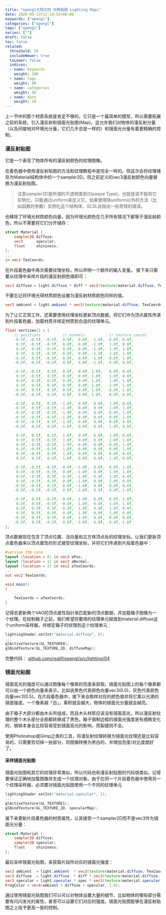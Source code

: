 ```yaml
---
title: "opengl光照之四 光照贴图 Lighting Maps"
date: 2020-05-13T12:19:53+08:00
keywords: ["opengl"]
categories: ["opengl"]
tags: ["opengl"]
series: [""]
draft: false
toc: false
related:
  threshold: 50
  includeNewer: true
  toLower: false
  indices:
  - name: keywords
    weight: 100
  - name: tags
    weight: 90
  - name: categories
    weight: 50
  - name: date
    weight: 10
---
```


上一节中的那个材质系统是肯定不够的，它只是一个最简单的模型，所以需要拓展之前的系统，引入漫反射和镜面光贴图(Map)。这允许我们对物体的漫反射分量（以及间接地对环境光分量，它们几乎总是一样的）和镜面光分量有着更精确的控制。

### 漫反射贴图
它是一个表现了物体所有的漫反射颜色的纹理图像。

在着色器中使用漫反射贴图的方法和纹理教程中是完全一样的。但这次会将纹理储存为Material结构体中的一个sampler2D。将之前定义的vec3漫反射颜色向量替换为漫反射贴图。

> 注意sampler2D是所谓的不透明类型(Opaque Type)，也就是说不能将它实例化，只能通过uniform来定义它。如果使用除uniform以外的方法（比如函数的参数）实例化这个结构体，GLSL会抛出一些奇怪的错误。

也移除了环境光材质颜色向量，因为环境光颜色在几乎所有情况下都等于漫反射颜色，所以不需要将它们分开储存：
```glsl
struct Material {
    sampler2D diffuse;
    vec3      specular;
    float     shininess;
}; 
...
in vec2 TexCoords;
```
在片段着色器中再次需要纹理坐标，所以声明一个额外的输入变量。
接下来只需要从纹理中采样片段的漫反射颜色值即可：
```glsl
vec3 diffuse = light.diffuse * diff * vec3(texture(material.diffuse, TexCoords));
```
不要忘记将环境光得材质颜色设置为漫反射材质颜色同样的值。
```glsl
vec3 ambient = light.ambient * vec3(texture(material.diffuse, TexCoords));
```
为了让它正常工作，还需要使用纹理坐标更新顶点数据，将它们作为顶点属性传递到片段着色器，加载材质并绑定材质到合适的纹理单元。
```cpp
float vertices[] = {
    // positions          // normals           // texture coords
    -0.5f, -0.5f, -0.5f,  0.0f,  0.0f, -1.0f,  0.0f, 0.0f,
     0.5f, -0.5f, -0.5f,  0.0f,  0.0f, -1.0f,  1.0f, 0.0f,
     0.5f,  0.5f, -0.5f,  0.0f,  0.0f, -1.0f,  1.0f, 1.0f,
     0.5f,  0.5f, -0.5f,  0.0f,  0.0f, -1.0f,  1.0f, 1.0f,
    -0.5f,  0.5f, -0.5f,  0.0f,  0.0f, -1.0f,  0.0f, 1.0f,
    -0.5f, -0.5f, -0.5f,  0.0f,  0.0f, -1.0f,  0.0f, 0.0f,

    -0.5f, -0.5f,  0.5f,  0.0f,  0.0f, 1.0f,   0.0f, 0.0f,
     0.5f, -0.5f,  0.5f,  0.0f,  0.0f, 1.0f,   1.0f, 0.0f,
     0.5f,  0.5f,  0.5f,  0.0f,  0.0f, 1.0f,   1.0f, 1.0f,
     0.5f,  0.5f,  0.5f,  0.0f,  0.0f, 1.0f,   1.0f, 1.0f,
    -0.5f,  0.5f,  0.5f,  0.0f,  0.0f, 1.0f,   0.0f, 1.0f,
    -0.5f, -0.5f,  0.5f,  0.0f,  0.0f, 1.0f,   0.0f, 0.0f,

    -0.5f,  0.5f,  0.5f, -1.0f,  0.0f,  0.0f,  1.0f, 0.0f,
    -0.5f,  0.5f, -0.5f, -1.0f,  0.0f,  0.0f,  1.0f, 1.0f,
    -0.5f, -0.5f, -0.5f, -1.0f,  0.0f,  0.0f,  0.0f, 1.0f,
    -0.5f, -0.5f, -0.5f, -1.0f,  0.0f,  0.0f,  0.0f, 1.0f,
    -0.5f, -0.5f,  0.5f, -1.0f,  0.0f,  0.0f,  0.0f, 0.0f,
    -0.5f,  0.5f,  0.5f, -1.0f,  0.0f,  0.0f,  1.0f, 0.0f,

     0.5f,  0.5f,  0.5f,  1.0f,  0.0f,  0.0f,  1.0f, 0.0f,
     0.5f,  0.5f, -0.5f,  1.0f,  0.0f,  0.0f,  1.0f, 1.0f,
     0.5f, -0.5f, -0.5f,  1.0f,  0.0f,  0.0f,  0.0f, 1.0f,
     0.5f, -0.5f, -0.5f,  1.0f,  0.0f,  0.0f,  0.0f, 1.0f,
     0.5f, -0.5f,  0.5f,  1.0f,  0.0f,  0.0f,  0.0f, 0.0f,
     0.5f,  0.5f,  0.5f,  1.0f,  0.0f,  0.0f,  1.0f, 0.0f,

    -0.5f, -0.5f, -0.5f,  0.0f, -1.0f,  0.0f,  0.0f, 1.0f,
     0.5f, -0.5f, -0.5f,  0.0f, -1.0f,  0.0f,  1.0f, 1.0f,
     0.5f, -0.5f,  0.5f,  0.0f, -1.0f,  0.0f,  1.0f, 0.0f,
     0.5f, -0.5f,  0.5f,  0.0f, -1.0f,  0.0f,  1.0f, 0.0f,
    -0.5f, -0.5f,  0.5f,  0.0f, -1.0f,  0.0f,  0.0f, 0.0f,
    -0.5f, -0.5f, -0.5f,  0.0f, -1.0f,  0.0f,  0.0f, 1.0f,

    -0.5f,  0.5f, -0.5f,  0.0f,  1.0f,  0.0f,  0.0f, 1.0f,
     0.5f,  0.5f, -0.5f,  0.0f,  1.0f,  0.0f,  1.0f, 1.0f,
     0.5f,  0.5f,  0.5f,  0.0f,  1.0f,  0.0f,  1.0f, 0.0f,
     0.5f,  0.5f,  0.5f,  0.0f,  1.0f,  0.0f,  1.0f, 0.0f,
    -0.5f,  0.5f,  0.5f,  0.0f,  1.0f,  0.0f,  0.0f, 0.0f,
    -0.5f,  0.5f, -0.5f,  0.0f,  1.0f,  0.0f,  0.0f, 1.0f
};
```
顶点数据现在包含了顶点位置、法向量和立方体顶点处的纹理坐标。让我们更新顶点着色器来以顶点属性的形式接受纹理坐标，并将它们传递到片段着色器中：

```glsl
#version 330 core
layout (location = 0) in vec3 aPos;
layout (location = 1) in vec3 aNormal;
layout (location = 2) in vec2 aTexCoords;
...
out vec2 TexCoords;

void main()
{
    ...
    TexCoords = aTexCoords;
}
```
记得去更新两个VAO的顶点属性指针来匹配新的顶点数据，并加载箱子图像为一个纹理。在绘制箱子之前，我们希望将要用的纹理单元赋值到material.diffuse这个uniform采样器，并绑定箱子的纹理到这个纹理单元：
```cpp
lightingShader.setInt("material.diffuse", 0);
...
glActiveTexture(GL_TEXTURE0);
glBindTexture(GL_TEXTURE_2D, diffuseMap);
```
完整代码：
[github.com/realjf/opengl/src/lighting/04](https://github.com/realjf/opengl/tree/master/src/lighting/04)

### 镜面光贴图
镜面高光的强度可以通过图像每个像素的亮度来获取。镜面光贴图上的每个像素都可以由一个颜色向量来表示，比如说黑色代表颜色向量vec3(0.0)，灰色代表颜色向量vec3(0.5)。在片段着色器中，接下来会取样对应的颜色值并将它乘以光源的镜面强度。一个像素越「白」，乘积就会越大，物体的镜面光分量就会越亮。

由于箱子大部分都由木头所组成，而且木头材质应该没有镜面高光，所以漫反射纹理的整个木头部分全部都转换成了黑色。箱子钢制边框的镜面光强度是有细微变化的，钢铁本身会比较容易受到镜面高光的影响，而裂缝则不会。

使用Photoshop或Gimp之类的工具，将漫反射纹理转换为镜面光纹理还是比较容易的，只需要剪切掉一些部分，将图像转换为黑白的，并增加亮度/对比度就好了。

#### 采样镜面光贴图
镜面光贴图和其它的纹理非常类似，所以代码也和漫反射贴图的代码很类似。记得要保证正确地加载图像并生成一个纹理对象。由于在同一个片段着色器中使用另一个纹理采样器，必须要对镜面光贴图使用一个不同的纹理单元
```cpp
lightingShader.setInt("material.specular", 1);
...
glActiveTexture(GL_TEXTURE1);
glBindTexture(GL_TEXTURE_2D, specularMap);
```

接下来更新片段着色器的材质属性，让其接受一个sampler2D而不是vec3作为镜面光分量：

```glsl
struct Material {
    sampler2D diffuse;
    sampler2D specular;
    float     shininess;
};
```
最后采样镜面光贴图，来获取片段所对应的镜面光强度：
```glsl
vec3 ambient  = light.ambient  * vec3(texture(material.diffuse, TexCoords));
vec3 diffuse  = light.diffuse  * diff * vec3(texture(material.diffuse, TexCoords));  
vec3 specular = light.specular * spec * vec3(texture(material.specular, TexCoords));
FragColor = vec4(ambient + diffuse + specular, 1.0);
```

通过使用镜面光贴图我们可以可以对物体设置大量的细节，比如物体的哪些部分需要有闪闪发光的属性，甚至可以设置它们对应的强度。镜面光贴图能够在漫反射贴图之上给予更高一层的控制。










